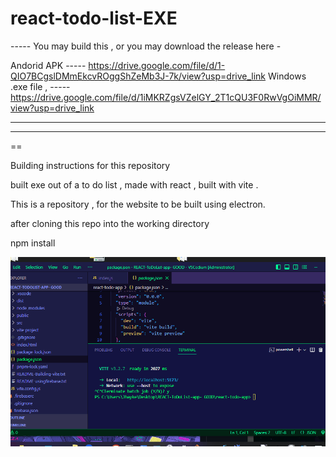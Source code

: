 # react-todo-list-EXE

----- You may build this , or you may download the release here  - 

Andorid APK ----- https://drive.google.com/file/d/1-QIO7BCgslDMmEkcvROggShZeMb3J-7k/view?usp=drive_link
Windows .exe file ,  ----- https://drive.google.com/file/d/1iMKRZgsVZelGY_2T1cQU3F0RwVgOiMMR/view?usp=drive_link

--------------------------------------------------------------------------------------------------------------
--------------------------------------------------------------------------------------------------------------


==

Building instructions for this repository  

built exe out of a to do list , made with react , built with vite .  

This is a repository , for the website to be built using electron. 


after cloning this repo into the working directory 

npm install 





<img src="reacttodolist.gif" > 
